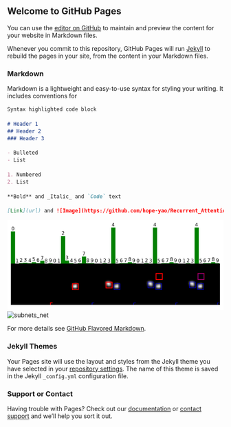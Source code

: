 ## Welcome to GitHub Pages

You can use the [editor on GitHub](https://github.com/hope-yao/hope-yao.github.io/edit/master/README.md) to maintain and preview the content for your website in Markdown files.

Whenever you commit to this repository, GitHub Pages will run [Jekyll](https://jekyllrb.com/) to rebuild the pages in your site, from the content in your Markdown files.

### Markdown

Markdown is a lightweight and easy-to-use syntax for styling your writing. It includes conventions for

```markdown
Syntax highlighted code block

# Header 1
## Header 2
### Header 3

- Bulleted
- List

1. Numbered
2. List

**Bold** and _Italic_ and `Code` text

[Link](url) and ![Image](https://github.com/hope-yao/Recurrent_Attention_Classifier/blob/master/assests/rac_acc.png)
```

![rac_acc](https://github.com/hope-yao/Recurrent_Attention_Classifier/blob/master/assests/rac_acc.png)
![subnets_net](https://github.com/hope-yao/BEGAN-tensorflow/blob/subnets/assets/model.png|alt=octocat])

For more details see [GitHub Flavored Markdown](https://guides.github.com/features/mastering-markdown/).

### Jekyll Themes

Your Pages site will use the layout and styles from the Jekyll theme you have selected in your [repository settings](https://github.com/hope-yao/hope-yao.github.io/settings). The name of this theme is saved in the Jekyll `_config.yml` configuration file.

### Support or Contact

Having trouble with Pages? Check out our [documentation](https://help.github.com/categories/github-pages-basics/) or [contact support](https://github.com/contact) and we’ll help you sort it out.
